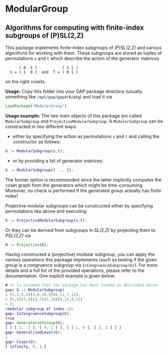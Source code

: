 ModularGroup
====

Algorithms for computing with finite-index subgroups of (P)SL(2,Z)
----

This package implements finite-index subgroups of _(P)SL(2,Z)_ and various algorithms for working with them.
These subgroups are stored as tuples of permutations `s` and `t` which describe the action of the generator matrices
```
      ( 0 -1 )           ( 1 1 )
  S = ( 1  0 )  and  T = ( 0 1 )
```
on the right cosets.

__Usage:__ Copy this folder into your GAP package directory (usually something like `/opt/gap/gap4r8/pkg`) and load it via
```GAP
LoadPackage("ModularGroup")
```

__Usage example:__ The two main objects of this package are called `ModularSubgroup` and `ProjectiveModularSubgroup`. A `ModularSubgroup` can be constructed in two different ways:
- either by specifying the action as permutations `s` and `t` and calling the constructor as follows:
```GAP
G := ModularSubgroup(s,t);
```
- or by providing a list of generator matrices:
```GAP
G := ModularSubgroup([ ... ]);
```

The former option is recommended since the latter implicitly computes the coset graph from the generators which might be time-consuming. Moreover, no check is performed if the generated group actually has finite
index!

Projective modular subgroups can be constructed either by specifying permutations like above and executing:
```GAP
G := ProjectiveModularSubgroup(s,t);
```
Or they can be derived from subgroups in _SL(2,Z)_ by projecting them to _PSL(2,Z)_ via
```GAP
H := Projection(G);
```

Having constructed a (projective) modular subgroup, you can apply the various operations this package implements (such as testing if the given group is a congruence subgroup via `IsCongruenceSubgroup(G)`). For more details and a full list of the provided operations, please refer to the documentation. One explicit example is given below:

```GAP
# it is assumed that the package has been loaded as described above
gap> G := ModularSubgroup(
> (1,2,5,3)(4,8,10,9)(6,11,7,12),
> (1,4)(2,6)(3,7)(5,10)(8,12,9,11)
> );
<modular subgroup of index 12>
gap> IsCongruenceSubgroup(G);
true
gap> GeneratorsOfGroup(G);
[ [ [ 1, -2 ], [ 0, 1 ] ], [ [ 1, 0 ], [ 2, 1 ] ] ]
gap> GeneralizedLevel(G);
2
gap> Cusps(G);
[ infinity, 0, 1 ]
```
